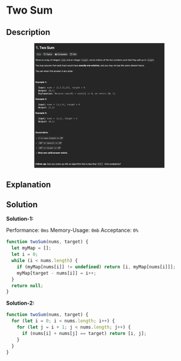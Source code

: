 # Two Sum

## Description

<div align="center" >
<img style="width:70%;" src="./../../.github/assets/ss1.png" />
</div>

## Explanation

## Solution

**Solution-1:**

Performance: `0ms`
Memory-Usage: `0mb`
Acceptance: `0%` 

```javascript
function twoSum(nums, target) {
  let myMap = [];
  let i = 0;
  while (i < nums.length) {
    if (myMap[nums[i]] != undefined) return [i, myMap[nums[i]]];
    myMap[target - nums[i]] = i++;
  }
  return null;
}
```

**Solution-2:**

```javascript
function twoSum(nums, target) {
  for (let i = 0; i < nums.length; i++) {
    for (let j = i + 1; j < nums.length; j++) {
      if (nums[i] + nums[j] == target) return [i, j];
    }
  }
}
```